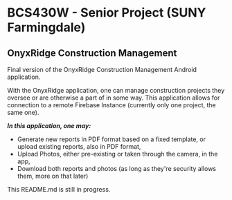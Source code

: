 # BCS430W - Senior Project (SUNY Farmingdale)


## OnyxRidge Construction Management
Final version of the OnyxRidge Construction Management Android application.

With the OnyxRidge application, one can manage construction projects they oversee or are otherwise a part of in some way. 
This application allows for connection to a remote Firebase Instance (currently only one project, the same one). 

***In this application, one may:***
  - Generate new reports in PDF format based on a fixed template, or upload existing reports, also in PDF format,
  - Upload Photos, either pre-existing or taken through the camera, in the app, 
  - Download both reports and photos (as long as they're security allows them, more on that later)

This README.md is still in progress.

